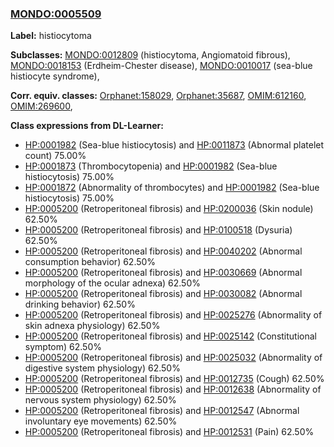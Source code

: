 
### [MONDO:0005509](http://purl.obolibrary.org/obo/MONDO_0005509)
**Label:** histiocytoma

**Subclasses:** [MONDO:0012809](http://purl.obolibrary.org/obo/MONDO_0012809) (histiocytoma, Angiomatoid fibrous), [MONDO:0018153](http://purl.obolibrary.org/obo/MONDO_0018153) (Erdheim-Chester disease), [MONDO:0010017](http://purl.obolibrary.org/obo/MONDO_0010017) (sea-blue histiocyte syndrome), 

**Corr. equiv. classes:** [Orphanet:158029](http://www.orpha.net/ORDO/Orphanet_158029), [Orphanet:35687](http://www.orpha.net/ORDO/Orphanet_35687), [OMIM:612160](http://purl.obolibrary.org/obo/OMIM_612160), [OMIM:269600](http://purl.obolibrary.org/obo/OMIM_269600), 

**Class expressions from DL-Learner:**

- [HP:0001982](http://purl.obolibrary.org/obo/HP_0001982) (Sea-blue histiocytosis) and [HP:0011873](http://purl.obolibrary.org/obo/HP_0011873) (Abnormal platelet count) 75.00%
- [HP:0001873](http://purl.obolibrary.org/obo/HP_0001873) (Thrombocytopenia) and [HP:0001982](http://purl.obolibrary.org/obo/HP_0001982) (Sea-blue histiocytosis) 75.00%
- [HP:0001872](http://purl.obolibrary.org/obo/HP_0001872) (Abnormality of thrombocytes) and [HP:0001982](http://purl.obolibrary.org/obo/HP_0001982) (Sea-blue histiocytosis) 75.00%
- [HP:0005200](http://purl.obolibrary.org/obo/HP_0005200) (Retroperitoneal fibrosis) and [HP:0200036](http://purl.obolibrary.org/obo/HP_0200036) (Skin nodule) 62.50%
- [HP:0005200](http://purl.obolibrary.org/obo/HP_0005200) (Retroperitoneal fibrosis) and [HP:0100518](http://purl.obolibrary.org/obo/HP_0100518) (Dysuria) 62.50%
- [HP:0005200](http://purl.obolibrary.org/obo/HP_0005200) (Retroperitoneal fibrosis) and [HP:0040202](http://purl.obolibrary.org/obo/HP_0040202) (Abnormal consumption behavior) 62.50%
- [HP:0005200](http://purl.obolibrary.org/obo/HP_0005200) (Retroperitoneal fibrosis) and [HP:0030669](http://purl.obolibrary.org/obo/HP_0030669) (Abnormal morphology of the ocular adnexa) 62.50%
- [HP:0005200](http://purl.obolibrary.org/obo/HP_0005200) (Retroperitoneal fibrosis) and [HP:0030082](http://purl.obolibrary.org/obo/HP_0030082) (Abnormal drinking behavior) 62.50%
- [HP:0005200](http://purl.obolibrary.org/obo/HP_0005200) (Retroperitoneal fibrosis) and [HP:0025276](http://purl.obolibrary.org/obo/HP_0025276) (Abnormality of skin adnexa physiology) 62.50%
- [HP:0005200](http://purl.obolibrary.org/obo/HP_0005200) (Retroperitoneal fibrosis) and [HP:0025142](http://purl.obolibrary.org/obo/HP_0025142) (Constitutional symptom) 62.50%
- [HP:0005200](http://purl.obolibrary.org/obo/HP_0005200) (Retroperitoneal fibrosis) and [HP:0025032](http://purl.obolibrary.org/obo/HP_0025032) (Abnormality of digestive system physiology) 62.50%
- [HP:0005200](http://purl.obolibrary.org/obo/HP_0005200) (Retroperitoneal fibrosis) and [HP:0012735](http://purl.obolibrary.org/obo/HP_0012735) (Cough) 62.50%
- [HP:0005200](http://purl.obolibrary.org/obo/HP_0005200) (Retroperitoneal fibrosis) and [HP:0012638](http://purl.obolibrary.org/obo/HP_0012638) (Abnormality of nervous system physiology) 62.50%
- [HP:0005200](http://purl.obolibrary.org/obo/HP_0005200) (Retroperitoneal fibrosis) and [HP:0012547](http://purl.obolibrary.org/obo/HP_0012547) (Abnormal involuntary eye movements) 62.50%
- [HP:0005200](http://purl.obolibrary.org/obo/HP_0005200) (Retroperitoneal fibrosis) and [HP:0012531](http://purl.obolibrary.org/obo/HP_0012531) (Pain) 62.50%


